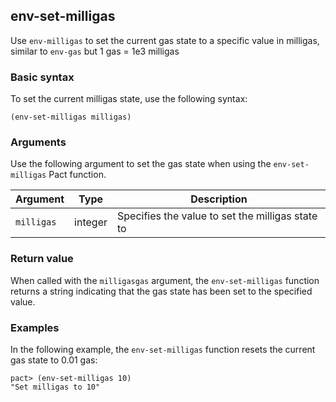 ## env-set-milligas

Use `env-milligas` to set the current gas state to a specific value in milligas, similar to `env-gas` but 1 gas = 1e3 milligas

### Basic syntax

To set the current milligas state, use the following syntax:

```pact
(env-set-milligas milligas)
```

### Arguments

Use the following argument to set the gas state when using the `env-set-milligas` Pact function.

| Argument | Type    | Description |
|----------|---------|-------------|
| `milligas` | integer | Specifies the value to set the milligas state to |

### Return value

When called with the `milligasgas` argument, the `env-set-milligas` function returns a string indicating that the gas state has been set to the specified value.

### Examples

In the following example, the `env-set-milligas` function resets the current gas state to 0.01 gas:

```pact
pact> (env-set-milligas 10)
"Set milligas to 10"
```
